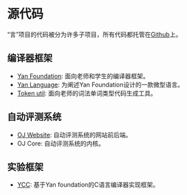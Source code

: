 # 源代码

“言”项目的代码被分为许多子项目，所有代码都托管在[Github](https://github.com/yan-lang)上。

## 编译器框架

- [Yan Foundation](https://github.com/yan-lang/yan): 面向老师和学生的编译器框架。
- [Yan Language](https://github.com/yan-lang/yan): 为阐述Yan Foundation设计的一款微型语言。
- [Token util](https://github.com/yan-lang/token-util): 面向老师的词法单词类型代码生成工具。

## 自动评测系统

- [OJ Website](https://github.com/yan-lang/oj-website): 自动评测系统的网站前后端。
- OJ Core: 自动评测系统的内核。

## 实验框架

- [YCC](): 基于Yan foundation的C语言编译器实现框架。
